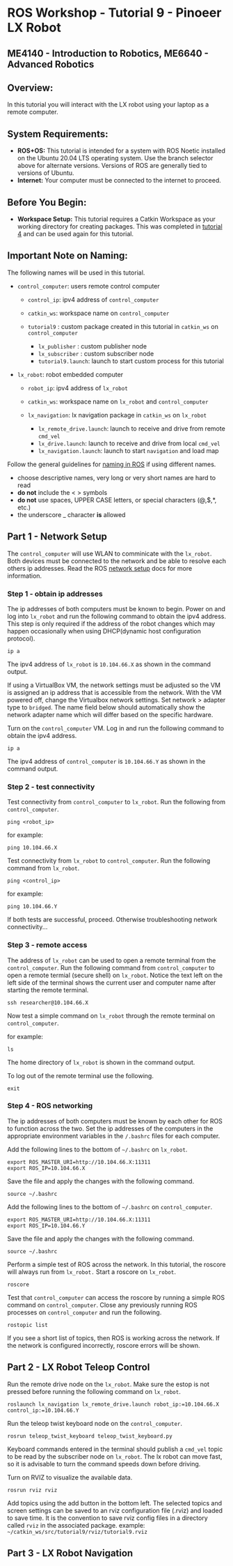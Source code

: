 # ROS Workshop - Tutorial 9 - Pinoeer LX Robot
## ME4140 - Introduction to Robotics, ME6640 - Advanced Robotics 

## Overview:
In this tutorial you will interact with the LX robot using your laptop as a remote computer.

## System Requirements:

- **ROS+OS:** This tutorial is intended for a system with ROS Noetic installed on the Ubuntu 20.04 LTS operating system. Use the branch selector above for alternate versions. Versions of ROS are generally tied to versions of Ubuntu.
- **Internet:** Your computer must be connected to the internet to proceed. 
	
## Before You Begin:

- **Workspace Setup:** This tutorial requires a Catkin Workspace as your working directory for creating packages. This was completed in [tutorial 4](https://github.com/thillRobot/ros_workshop/blob/main/module4/tutorial4_create_package/tutorial4_create_package.md) and can be used again for this tutorial.
	
## Important Note on Naming: 

The following names will be used in this tutorial.

- `control_computer`: users remote control computer 
	- `control_ip`: ipv4 address of `control_computer`
	- `catkin_ws`: workspace name on `control_computer`

	- `tutorial9` : custom package created in this tutorial in `catkin_ws` on `control_computer` 
	 	- `lx_publisher` : custom publisher node  
	 	- `lx_subscriber` : custom subscriber node  
	 	- `tutorial9.launch`: launch to start custom process for this tutorial

- `lx_robot`: robot embedded computer
	- `robot_ip`: ipv4 address of `lx_robot`
	- `catkin_ws`: workspace name on `lx_robot` and `control_computer`

	- `lx_navigation`: lx navigation package in `catkin_ws` on `lx_robot`	
		- `lx_remote_drive.launch`: launch to receive and drive from remote `cmd_vel`
		- `lx_drive.launch`: launch to receive and drive from local `cmd_vel`
		- `lx_navigation.launch`: launch to start `navigation` and load map

Follow the general guidelines for [naming in ROS](http://wiki.ros.org/ROS/Patterns/Conventions) if using different names.

- choose descriptive names, very long or very short names are hard to read
- **do not** include the < > symbols
- **do not** use spaces, UPPER CASE letters, or special characters (@,$,*, etc.)
- the underscore _ character **is** allowed 


## Part 1 - Network Setup

The `control_computer` will use WLAN to comminicate with the `lx_robot`. Both devices must be connected to the network and be able to resolve each others ip addresses. Read the ROS [network setup](http://wiki.ros.org/ROS/NetworkSetup) docs for more information.

### Step 1 - obtain ip addresses

The ip addresses of both computers must be known to begin. Power on and log into `lx_robot` and run the following command to obtain the ipv4 address. This step is only required if the address of the robot changes which may happen occasionally when using DHCP(dynamic host configuration protocol).

```
ip a
```

The ipv4 address of `lx_robot` is `10.104.66.X` as shown in the command output. 

If using a VirtualBox VM, the network settings must be adjusted so the VM is assigned an ip address that is accessible from the network. With the VM powered off, change the Virtualbox network settings. Set network > adapter type to `bridged`. The name field below should automatically show the network adapter name which will differ based on the specific hardware.

Turn on the `control_computer` VM. Log in and run the following command to obtain the ipv4 address.

```
ip a
```

The ipv4 address of `control_computer` is `10.104.66.Y` as shown in the command output. 


### Step 2 - test connectivity

Test connectivity from `control_computer` to `lx_robot`. Run the following from `control_computer`.

```
ping <robot_ip>
```

for example:

```
ping 10.104.66.X

```



Test connectivity from `lx_robot` to `control_computer`. Run the following command from `lx_robot`.

```
ping <control_ip>
```

for example:
```
ping 10.104.66.Y
```

If both tests are successful, proceed. Otherwise troubleshooting network connectivity...


### Step 3 - remote access

The address of `lx_robot` can be used to open a remote terminal from the `control_computer`. Run the following command from `control_computer` to open a remote termial (secure shell) on `lx_robot`. Notice the text left on the left side of the terminal shows the current user and computer name after starting the remote terminal.

```
ssh researcher@10.104.66.X
```

Now test a simple command on `lx_robot` through the remote terminal on `control_computer`.

for example:
```
ls
```

The home directory of `lx_robot` is shown in the command output. 

To log out of the remote terminal use the following.
```
exit
```


### Step 4 - ROS networking 

The ip addresses of both computers must be known by each other for ROS to function across the two. Set the ip addresses of the computers in the appropriate environment variables in the `/.bashrc` files for each computer.

Add the following lines to the bottom of `~/.bashrc` on `lx_robot`.

```
export ROS_MASTER_URI=http://10.104.66.X:11311
export ROS_IP=10.104.66.X
```

Save the file and apply the changes with the following command.

```
source ~/.bashrc
```

Add the following lines to the bottom of `~/.bashrc` on `control_computer`.

```
export ROS_MASTER_URI=http://10.104.66.X:11311
export ROS_IP=10.104.66.Y
```

Save the file and apply the changes with the following command.

```
source ~/.bashrc
```

Perform a simple test of ROS across the network. In this tutorial, the roscore will always run from `lx_robot.`  Start a roscore on `lx_robot`.

```
roscore
```

Test that `control_computer` can access the roscore by running a simple ROS command on `control_computer`. Close any previously running ROS processes on `control_computer` and run the following.

```
rostopic list
```

If you see a short list of topics, then ROS is working across the network. If the network is configured incorrectly, roscore errors will be shown.


## Part 2 - LX Robot Teleop Control


Run the remote drive node on the `lx_robot`. Make sure the estop is not pressed before running the following command on `lx_robot`.

```
roslaunch lx_navigation lx_remote_drive.launch robot_ip:=10.104.66.X control_ip:=10.104.66.Y

```

Run the teleop twist keyboard node on the `control_computer`. 

```
rosrun teleop_twist_keyboard teleop_twist_keyboard.py
```

Keyboard commands entered in the terminal should publish a `cmd_vel` topic to be read by the subscriber node on `lx_robot`. The lx robot can move fast, so it is advisable to turn the command speeds down before driving. 

Turn on RVIZ to visualize the available data.

```
rosrun rviz rviz
```

Add topics using the add button in the bottom left. The selected topics and screen settings can be saved to an rviz configuration file (.rviz) and loaded to save time. It is the convention to save rviz config files in a directory called `rviz` in the associated package. example: `~/catkin_ws/src/tutorial9/rviz/tutorial9.rviz`



## Part 3 - LX Robot Navigation